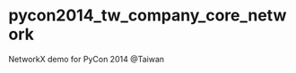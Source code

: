 pycon2014_tw_company_core_network
=================================

NetworkX demo for PyCon 2014 @Taiwan
